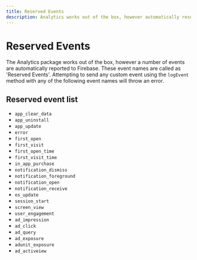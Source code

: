 ```yaml
---
title: Reserved Events
description: Analytics works out of the box, however automatically reserved a number of events for its own use.
---
```


# Reserved Events

The Analytics package works out of the box, however a number of events are automatically reported to Firebase.
These event names are called as 'Reserved Events'. Attempting to send any custom event using the `logEvent` method
with any of the following event names will throw an error.

## Reserved event list

- `app_clear_data`
- `app_uninstall`
- `app_update`
- `error`
- `first_open`
- `first_visit`
- `first_open_time`
- `first_visit_time`
- `in_app_purchase`
- `notification_dismiss`
- `notification_foreground`
- `notification_open`
- `notification_receive`
- `os_update`
- `session_start`
- `screen_view`
- `user_engagement`
- `ad_impression`
- `ad_click`
- `ad_query`
- `ad_exposure`
- `adunit_exposure`
- `ad_activeiew`
